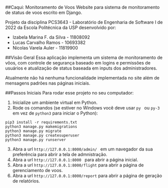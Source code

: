 ##Caqui: Monitoramento de Voos
Website para sistema de monitoramento de status de voos escrito em Django.

Projeto da disciplina PCS3643 - Laboratório de Engenharia de Software I de 2022 da Escola Politécnica da USP desenvolvido por:
  * Izabela Marina F. da Silva - 11808092
  * Lucas Carvalho Ramos - 10693382
  * Nícolas Varela Auler - 11819900

##Visão Geral
Essa aplicação implementa um sistema de monitoramento de vôos, com controle de segurança baseado em logins e permissões de usuários e atualização de status baseada em inputs dos administradores.

Atualmente não há nenhuma funcionalidade implementada no site além de mensagens padrões nas páginas iniciais.

##Passos Iniciais
Para rodar esse projeto no seu computador:
1.  Inicialize um ambiente virtual em Python.
2.  Rode os comandos (se estiver no Windows você deve usar  ```py ``` ou ```py-3``` em vez de ```python3``` para iniciar o Python):
```
pip3 install -r requirements.txt
python3 manage.py makemigrations
python3 manage.py migrate
python3 manage.py createsuperuser
python3 manage.py runserver
```
3. Abra a url ```http://127.0.0.1:8000/admin/ ``` em um navegador da sua preferência para abrir a tela de admnistração.
4. Abra a url ```http://127.0.0.1:8000 ``` para abrir a página inicial.
5. Abra a url ```http://127.0.0.1:8000/flight``` para abrir a página de gerenciamento de voos.
6. Abra a url ```http://127.0.0.1:8000/report``` para abrir a página de geração de relatórios.
